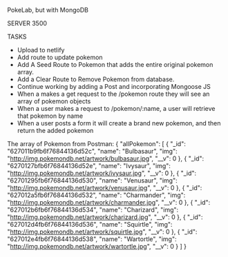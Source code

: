 PokeLab, but with MongoDB

SERVER 3500

TASKS
- Upload to netlify
- Add route to update pokemon
- Add A Seed Route to Pokemon that adds the entire original pokemon array.
- Add a Clear Route to Remove Pokemon from database.
- Continue working by adding a Post and incorporating Mongoose JS
- When a makes a get request to the /pokemon route they will see an array of pokemon objects
- When a user makes a request to /pokemon/:name, a user will retrieve that pokemon by name
- When a user posts a form it will create a brand new pokemon, and then return the added pokemon


The array of Pokemon from Postman:
{
    "allPokemon": [
        {
            "_id": "627011b9fb6f76844136d52c",
            "name": "Bulbasaur",
            "img": "http://img.pokemondb.net/artwork/bulbasaur.jpg",
            "__v": 0
        },
        {
            "_id": "6270127bfb6f76844136d52e",
            "name": "Ivysaur",
            "img": "http://img.pokemondb.net/artwork/ivysaur.jpg",
            "__v": 0
        },
        {
            "_id": "62701295fb6f76844136d530",
            "name": "Venusaur",
            "img": "http://img.pokemondb.net/artwork/venusaur.jpg",
            "__v": 0
        },
        {
            "_id": "627012a5fb6f76844136d532",
            "name": "Charmander",
            "img": "http://img.pokemondb.net/artwork/charmander.jpg",
            "__v": 0
        },
        {
            "_id": "627012b6fb6f76844136d534",
            "name": "Charizard",
            "img": "http://img.pokemondb.net/artwork/charizard.jpg",
            "__v": 0
        },
        {
            "_id": "627012d4fb6f76844136d536",
            "name": "Squirtle",
            "img": "http://img.pokemondb.net/artwork/squirtle.jpg",
            "__v": 0
        },
        {
            "_id": "627012e4fb6f76844136d538",
            "name": "Wartortle",
            "img": "http://img.pokemondb.net/artwork/wartortle.jpg",
            "__v": 0
        }
    ]
}


